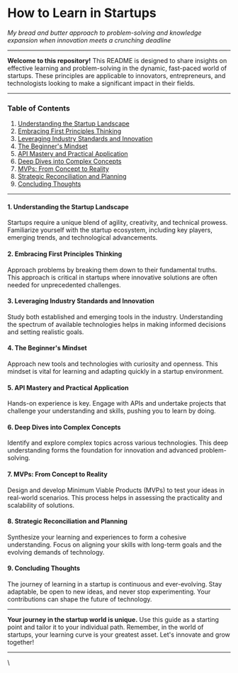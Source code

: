 # How to Learn in Startups
*My bread and butter approach to problem-solving and knowledge expansion when innovation meets a crunching deadline*

---

**Welcome to this repository!**  This README is designed to share insights on effective learning and problem-solving in the dynamic, fast-paced world of startups. These principles are applicable to innovators, entrepreneurs, and technologists looking to make a significant impact in their fields.

---

### Table of Contents
1. [Understanding the Startup Landscape](#1)
2. [Embracing First Principles Thinking](#2)
3. [Leveraging Industry Standards and Innovation](#3)
4. [The Beginner's Mindset](#4)
5. [API Mastery and Practical Application](#5)
6. [Deep Dives into Complex Concepts](#6)
7. [MVPs: From Concept to Reality](#7)
8. [Strategic Reconciliation and Planning](#8)
9. [Concluding Thoughts](#9)

---

#### 1. Understanding the Startup Landscape<a name="1"></a>
Startups require a unique blend of agility, creativity, and technical prowess. Familiarize yourself with the startup ecosystem, including key players, emerging trends, and technological advancements.

#### 2. Embracing First Principles Thinking<a name="2"></a>
Approach problems by breaking them down to their fundamental truths. This approach is critical in startups where innovative solutions are often needed for unprecedented challenges.

#### 3. Leveraging Industry Standards and Innovation<a name="3"></a>
Study both established and emerging tools in the industry. Understanding the spectrum of available technologies helps in making informed decisions and setting realistic goals.

#### 4. The Beginner's Mindset<a name="4"></a>
Approach new tools and technologies with curiosity and openness. This mindset is vital for learning and adapting quickly in a startup environment.

#### 5. API Mastery and Practical Application<a name="5"></a>
Hands-on experience is key. Engage with APIs and undertake projects that challenge your understanding and skills, pushing you to learn by doing.

#### 6. Deep Dives into Complex Concepts<a name="6"></a>
Identify and explore complex topics across various technologies. This deep understanding forms the foundation for innovation and advanced problem-solving.

#### 7. MVPs: From Concept to Reality<a name="7"></a>
Design and develop Minimum Viable Products (MVPs) to test your ideas in real-world scenarios. This process helps in assessing the practicality and scalability of solutions.

#### 8. Strategic Reconciliation and Planning<a name="8"></a>
Synthesize your learning and experiences to form a cohesive understanding. Focus on aligning your skills with long-term goals and the evolving demands of technology.

#### 9. Concluding Thoughts<a name="9"></a>
The journey of learning in a startup is continuous and ever-evolving. Stay adaptable, be open to new ideas, and never stop experimenting. Your contributions can shape the future of technology.

---

**Your journey in the startup world is unique.** Use this guide as a starting point and tailor it to your individual path. Remember, in the world of startups, your learning curve is your greatest asset. Let's innovate and grow together!

---

\
